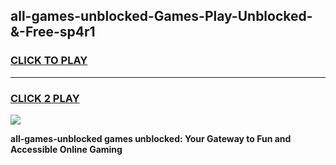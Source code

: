 
## all-games-unblocked-Games-Play-Unblocked-&-Free-sp4r1
<h3>
<a href="https://premium76.site?title=all-games-unblocked&ref=24A">CLICK TO PLAY</a></h3>
<hr>

<h3>
<a href="https://premium76.site?title=all-games-unblocked&ref=24A">CLICK 2 PLAY</a>
  
</h3>

<a href="https://premium76.site?title=all-games-unblocked&ref=24A"><img src="https://clearcache.store/games.png"></a>


**all-games-unblocked games unblocked: Your Gateway to Fun and Accessible Online Gaming**
